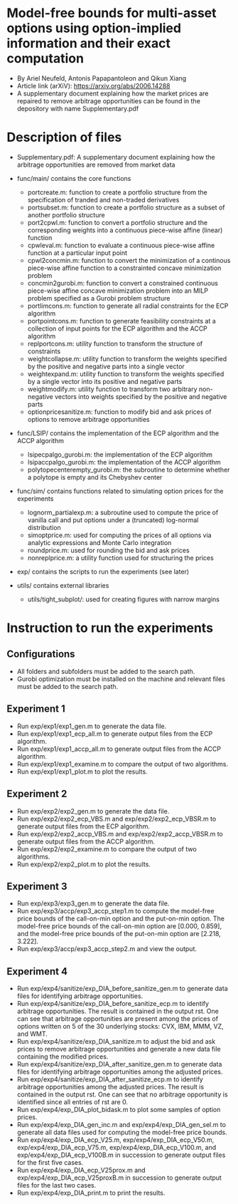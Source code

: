 # Model-free bounds for multi-asset options using option-implied information and their exact computation

+ By Ariel Neufeld, Antonis Papapantoleon and Qikun Xiang
+ Article link (arXiV): https://arxiv.org/abs/2006.14288
+ A supplementary document explaining how the market prices are repaired to remove arbitrage opportunities can be found in the depository with name Supplementary.pdf

# Description of files

+ Supplementary.pdf:  A supplementary document explaining how the arbitrage opportunities are removed from market data

+ func/main/      contains the core functions  
    - portcreate.m:                    function to create a portfolio structure from the specification of tranded and non-traded derivatives  
    - portsubset.m:                    function to create a portfolio structure as a subset of another portfolio structure
    - port2cpwl.m:                     function to convert a portfolio structure and the corresponding weights into a continuous piece-wise affine (linear) function
    - cpwleval.m:                      function to evaluate a continuous piece-wise affine function at a particular input point
    - cpwl2concmin.m:                  function to convert the minimization of a continous piece-wise affine function to a constrainted concave minimization problem
    - concmin2gurobi.m:                function to convert a constrained continuous piece-wise affine concave minimization problem into an MILP problem specified as a Gurobi problem structure
    - portlimcons.m:                   function to generate all radial constraints for the ECP algorithm
    - portpointcons.m:                 function to generate feasibility constraints at a collection of input points for the ECP algorithm and the ACCP algorithm
    - replportcons.m:                  utility function to transform the structure of constraints
    - weightcollapse.m:                utility function to transform the weights specified by the positive and negative parts into a single vector
    - weightexpand.m:                  utility function to transform the weights specified by a single vector into its positive and negative parts
    - weightmodify.m:                  utility function to transform two arbitrary non-negative vectors into weights specified by the positive and negative parts
    - optionpricesanitize.m:			  function to modify bid and ask prices of options to remove arbitrage opportunities

+ func/LSIP/      contains the implementation of the ECP algorithm and the ACCP algorithm
    - lsipecpalgo\_gurobi.m:            the implementation of the ECP algorithm
    - lsipaccpalgo\_gurobi.m:           the implementation of the ACCP algorithm
    - polytopecenterempty_gurobi.m:    the subroutine to determine whether a polytope is empty and its Chebyshev center

+ func/sim/       contains functions related to simulating option prices for the experiments
    - lognorm_partialexp.m:               a subroutine used to compute the price of vanilla call and put options under a (truncated) log-normal distribution
    - simoptprice.m:                   used for computing the prices of all options via analytic expressions and Monte Carlo integration
    - roundprice.m:                    used for rounding the bid and ask prices 
    - nonreplprice.m:                  a utility function used for structuring the prices

+ exp/            contains the scripts to run the experiments (see later)

+ utils/          contains external libraries
    - utils/tight\_subplot/:             used for creating figures with narrow margins

# Instruction to run the experiments

## Configurations

+ All folders and subfolders must be added to the search path. 
+ Gurobi optimization must be installed on the machine and relevant files must be added to the search path. 


## Experiment 1

+ Run exp/exp1/exp1\_gen.m to generate the data file.
+ Run exp/exp1/exp1\_ecp\_all.m to generate output files from the ECP algorithm.
+ Run exp/exp1/exp1\_accp\_all.m to generate output files from the ACCP algorithm.
+ Run exp/exp1/exp1\_examine.m to compare the output of two algorithms. 
+ Run exp/exp1/exp1\_plot.m to plot the results.


## Experiment 2

+ Run exp/exp2/exp2\_gen.m to generate the data file.
+ Run exp/exp2/exp2\_ecp\_VBS.m and exp/exp2/exp2\_ecp\_VBSR.m to generate output files from the ECP algorithm.
+ Run exp/exp2/exp2\_accp\_VBS.m and exp/exp2/exp2\_accp\_VBSR.m to generate output files from the ACCP algorithm.
+ Run exp/exp2/exp2\_examine.m to compare the output of two algorithms.
+ Run exp/exp2/exp2\_plot.m to plot the results.


## Experiment 3

+ Run exp/exp3/exp3\_gen.m to generate the data file.
+ Run exp/exp3/accp/exp3\_accp\_step1.m to compute the model-free price bounds of the call-on-min option and the put-on-min option. The model-free price bounds of the call-on-min option are [0.000, 0.859], and the model-free price bounds of the put-on-min option are [2.218, 3.222]. 
+ Run exp/exp3/accp/exp3\_accp\_step2.m and view the output.


## Experiment 4

+ Run exp/exp4/sanitize/exp\_DIA\_before\_sanitize\_gen.m to generate data files for identifying arbitrage opportunities. 
+ Run exp/exp4/sanitize/exp\_DIA\_before\_sanitize\_ecp.m to identify arbitrage opportunities. The result is contained in the output rst. One can see that arbitrage opportunities are present among the prices of options written on 5 of the 30 underlying stocks: CVX, IBM, MMM, VZ, and WMT. 
+ Run exp/exp4/sanitize/exp\_DIA\_sanitize.m to adjust the bid and ask prices to remove arbitrage opportunities and generate a new data file containing the modified prices. 
+ Run exp/exp4/sanitize/exp\_DIA\_after\_sanitize\_gen.m to generate data files for identifying arbitrage opportunities among the adjusted prices. 
+ Run exp/exp4/sanitize/exp\_DIA\_after\_sanitize\_ecp.m to identify arbitrage opportunities among the adjusted prices. The result is contained in the output rst. One can see that no arbitrage opportunity is identified since all entries of rst are 0. 
+ Run exp/exp4/exp\_DIA\_plot\_bidask.m to plot some samples of option prices. 
+ Run exp/exp4/exp\_DIA\_gen\_inc.m and exp/exp4/exp\_DIA\_gen\_sel.m to generate all data files used for computing the model-free price bounds. 
+ Run exp/exp4/exp\_DIA\_ecp\_V25.m, exp/exp4/exp\_DIA\_ecp\_V50.m, exp/exp4/exp\_DIA\_ecp\_V75.m, exp/exp4/exp\_DIA\_ecp\_V100.m, and exp/exp4/exp\_DIA\_ecp\_V100B.m in succession to generate output files for the first five cases. 
+ Run exp/exp4/exp\_DIA\_ecp\_V25prox.m and exp/exp4/exp\_DIA\_ecp\_V25proxB.m in succession to generate output files for the last two cases. 
+ Run exp/exp4/exp\_DIA\_print.m to print the results. 
